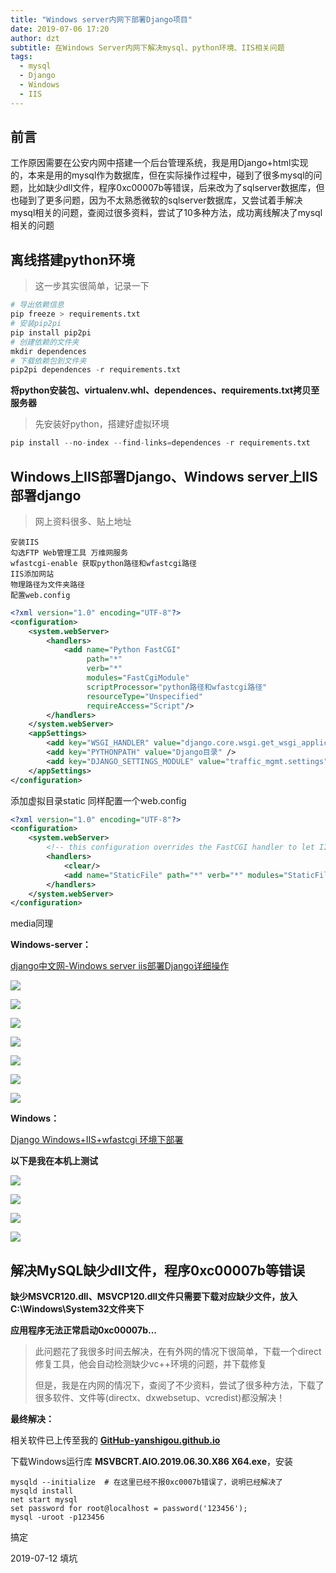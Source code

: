 ```yaml
---
title: "Windows server内网下部署Django项目"
date: 2019-07-06 17:20
author: dzt
subtitle: 在Windows Server内网下解决mysql、python环境、IIS相关问题 
tags:
  - mysql
  - Django
  - Windows
  - IIS
---
```




## 前言

工作原因需要在公安内网中搭建一个后台管理系统，我是用Django+html实现的，本来是用的mysql作为数据库，但在实际操作过程中，碰到了很多mysql的问题，比如缺少dll文件，程序0xc00007b等错误，后来改为了sqlserver数据库，但也碰到了更多问题，因为不太熟悉微软的sqlserver数据库，又尝试着手解决mysql相关的问题，查阅过很多资料，尝试了10多种方法，成功离线解决了mysql相关的问题



## 离线搭建python环境

> 这一步其实很简单，记录一下

```python
# 导出依赖信息
pip freeze > requirements.txt
# 安装pip2pi
pip install pip2pi
# 创建依赖的文件夹
mkdir dependences
# 下载依赖包到文件夹
pip2pi dependences -r requirements.txt

```



**将python安装包、virtualenv.whl、dependences、requirements.txt拷贝至服务器**

> 先安装好python，搭建好虚拟环境

```python
pip install --no-index --find-links=dependences -r requirements.txt
```





## Windows上IIS部署Django、Windows server上IIS部署django

> 网上资料很多、贴上地址
> 
```
安装IIS
勾选FTP Web管理工具 万维网服务
wfastcgi-enable 获取python路径和wfastcgi路径
IIS添加网站
物理路径为文件夹路径
配置web.config
```
```xml
<?xml version="1.0" encoding="UTF-8"?>
<configuration>
    <system.webServer>
        <handlers>
            <add name="Python FastCGI" 
                 path="*" 
                 verb="*" 
                 modules="FastCgiModule" 
                 scriptProcessor="python路径和wfastcgi路径" 
                 resourceType="Unspecified" 
                 requireAccess="Script"/>
        </handlers>
    </system.webServer>
    <appSettings>
        <add key="WSGI_HANDLER" value="django.core.wsgi.get_wsgi_application()" />
        <add key="PYTHONPATH" value="Django目录" />
        <add key="DJANGO_SETTINGS_MODULE" value="traffic_mgmt.settings" />
    </appSettings>
</configuration>
```
添加虚拟目录static
同样配置一个web.config
```xml
<?xml version="1.0" encoding="UTF-8"?>
<configuration>
    <system.webServer>
        <!-- this configuration overrides the FastCGI handler to let IIS serve the static files -->
        <handlers>
            <clear/>
            <add name="StaticFile" path="*" verb="*" modules="StaticFileModule" resourceType="File" requireAccess="Read" />
        </handlers>
    </system.webServer>
</configuration>
```
media同理


**Windows-server：**

[django中文网-Windows server iis部署Django详细操作](https://www.django.cn/article/show-21.html)

![](https://raw.githubusercontent.com/yanshigou/yanshigou.github.io/master/img/t/iis-0.jpg)

![](https://raw.githubusercontent.com/yanshigou/yanshigou.github.io/master/img/t/iis-1.jpg)

![](https://raw.githubusercontent.com/yanshigou/yanshigou.github.io/master/img/t/iis-2.jpg)

![](https://raw.githubusercontent.com/yanshigou/yanshigou.github.io/master/img/t/iis-3.jpg)

![](https://raw.githubusercontent.com/yanshigou/yanshigou.github.io/master/img/t/iis-4.jpg)

![](https://raw.githubusercontent.com/yanshigou/yanshigou.github.io/master/img/t/iis-5.jpg)

![](https://raw.githubusercontent.com/yanshigou/yanshigou.github.io/master/img/t/iis-6.jpg)



**Windows：**

[Django Windows+IIS+wfastcgi 环境下部署](https://www.cnblogs.com/wcwnina/p/10960242.html)



**以下是我在本机上测试**

![](https://raw.githubusercontent.com/yanshigou/yanshigou.github.io/master/img/t/IIS0.png)


![](https://raw.githubusercontent.com/yanshigou/yanshigou.github.io/master/img/t/IIS1.png)



![](https://raw.githubusercontent.com/yanshigou/yanshigou.github.io/master/img/t/IIS2.png)



![](https://raw.githubusercontent.com/yanshigou/yanshigou.github.io/master/img/t/IIS3.png)



## 解决MySQL缺少dll文件，程序0xc00007b等错误



**缺少MSVCR120.dll、MSVCP120.dll文件只需要下载对应缺少文件，放入C:\Windows\System32文件夹下**



**应用程序无法正常启动0xc00007b...**

> 此问题花了我很多时间去解决，在有外网的情况下很简单，下载一个direct修复工具，他会自动检测缺少vc++环境的问题，并下载修复
>
> 但是，我是在内网的情况下，查阅了不少资料，尝试了很多种方法，下载了很多软件、文件等(directx、dxwebsetup、vcredist)都没解决！

**最终解决：**

相关软件已上传至我的 **[GitHub-yanshigou.github.io](https://github.com/yanshigou/yanshigou.github.io/tree/master/msvisualc)**

下载Windows运行库 **MSVBCRT.AIO.2019.06.30.X86 X64.exe**，安装

```shell
mysqld --initialize  # 在这里已经不报0xc0007b错误了，说明已经解决了
mysqld install
net start mysql
set password for root@localhost = password('123456');
mysql -uroot -p123456
```

搞定

2019-07-12 填坑

